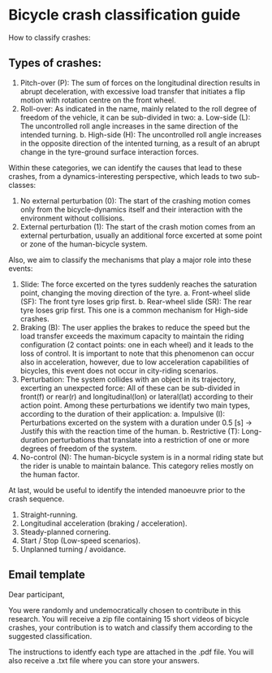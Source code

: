 Bicycle crash classification guide
==================================

How to classify crashes:

## Types of crashes:

1. Pitch-over (P): The sum of forces on the longitudinal direction results in abrupt deceleration, with excessive load transfer that initiates a flip motion with rotation centre on the front wheel.
2. Roll-over: As indicated in the name, mainly related to the roll degree of freedom of the vehicle, it can be sub-divided in two:
    a. Low-side (L): The uncontrolled roll angle increases in the same direction of the intended turning.
    b. High-side (H): The uncontrolled roll angle increases in the opposite direction of the intented turning, as a result of an abrupt change in the tyre-ground surface interaction forces.

Within these categories, we can identify the causes that lead to these crashes, from a dynamics-interesting perspective, which leads to two sub-classes:

1. No external perturbation (0): The start of the crashing motion comes only from the bicycle-dynamics itself and their interaction with the environment without collisions.
2. External perturbation (1): The start of the crash motion comes from an external perturbation, usually an additional force excerted at some point or zone of the human-bicycle system.

Also, we aim to classify the mechanisms that play a major role into these events:

1. Slide: The force excerted on the tyres suddenly reaches the saturation point, changing the moving direction of the tyre.
    a. Front-wheel slide (SF): The front tyre loses grip first.
    b. Rear-wheel slide (SR): The rear tyre loses grip first. This one is a common mechanism for High-side crashes.
2. Braking (B): The user applies the brakes to reduce the speed but the load transfer exceeds the maximum capacity to maintain the riding configuration (2 contact points: one in each wheel) and it leads to the loss of control.
It is important to note that this phenomenon can occur also in acceleration, however, due to low acceleration capabilities of bicycles, this event does not occur in city-riding scenarios.
3. Perturbation: The system collides with an object in its trajectory, excerting an unexpected force:
All of these can be sub-divided in front(f) or rear(r) and longitudinal(lon) or lateral(lat) according to their action point.
Among these perturbations we identify two main types, according to the duration of their application:
    a. Impulsive (I): Perturbations excerted on the system with a duration under 0.5 [s] -> Justify this with the reaction time of the human.
    b. Restrictive (T): Long-duration perturbations that translate into a restriction of one or more degrees of freedom of the system.
4. No-control (N): The human-bicycle system is in a normal riding state but the rider is unable to maintain balance. This category relies mostly on the human factor.


At last, would be useful to identify the intended manoeuvre prior to the crash sequence.

1. Straight-running.
2. Longitudinal acceleration (braking / acceleration).
3. Steady-planned cornering.
4. Start / Stop (Low-speed scenarios).
5. Unplanned turning / avoidance.



Email template
--------------

Dear participant,

You were randomly and undemocratically chosen to contribute in this research.
You will receive a zip file containing 15 short videos of bicycle crashes, your
contribution is to watch and classify them according to the suggested
classification.

The instructions to identfy each type are attached in the .pdf file.
You will also receive a .txt file where you can store your answers.



